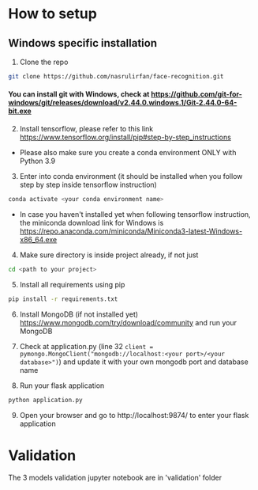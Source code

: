 # How to setup
## Windows specific installation
1. Clone the repo

```bash
git clone https://github.com/nasrulirfan/face-recognition.git
```
#### You can install git with Windows, check at https://github.com/git-for-windows/git/releases/download/v2.44.0.windows.1/Git-2.44.0-64-bit.exe

2. Install tensorflow, please refer to this link https://www.tensorflow.org/install/pip#step-by-step_instructions
- Please also make sure you create a conda environment ONLY with Python 3.9

3. Enter into conda environment (it should be installed when you follow step by step inside tensorflow instruction)
```bash
conda activate <your conda environment name>
```
- In case you haven't installed yet when following tensorflow instruction, the miniconda download link for Windows is https://repo.anaconda.com/miniconda/Miniconda3-latest-Windows-x86_64.exe

4. Make sure directory is inside project already, if not just 
```bash
cd <path to your project>
```

5. Install all requirements using pip
```bash
pip install -r requirements.txt
```

6. Install MongoDB (if not installed yet) https://www.mongodb.com/try/download/community and run your MongoDB

7. Check at application.py (line 32 `client = pymongo.MongoClient("mongodb://localhost:<your port>/<your database>")`) and update it with your own mongodb port and database name

8. Run your flask application
```bash
python application.py
```
9. Open your browser and go to http://localhost:9874/ to enter your flask application

# Validation
The 3 models validation jupyter notebook are in 'validation' folder 



